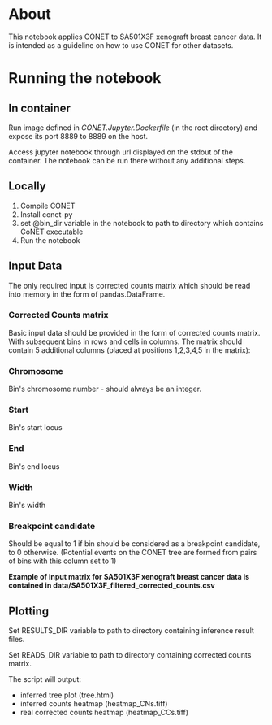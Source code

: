 # About 
This notebook applies CONET to SA501X3F xenograft breast cancer data. It is intended as a guideline on how to 
use CONET for other datasets. 
# Running the notebook 
## In container 

Run image defined in *CONET.Jupyter.Dockerfile* (in the root directory)
and expose its port 8889 to 8889 on the host.

Access jupyter notebook through url displayed on the stdout of the container. 
The notebook can be run there without any additional steps.

## Locally
1. Compile CONET 
2. Install conet-py 
3. set @bin_dir variable in the notebook to path to directory which contains CoNET executable
4. Run the notebook
## Input Data

The only required input is corrected counts matrix which should be read into memory in the form of 
pandas.DataFrame.

### Corrected Counts matrix
Basic input data should be provided in the form of corrected counts matrix. With subsequent bins in rows and cells in columns.
The matrix should contain 5 additional columns (placed at positions 1,2,3,4,5 in the matrix):

### Chromosome
Bin's chromosome number - should always be an integer.
### Start
Bin's start locus
### End
Bin's end locus
### Width 
Bin's width
### Breakpoint candidate
Should be equal to 1 if bin should be considered as a breakpoint candidate, to 0 otherwise.
(Potential events on the CONET tree are formed from pairs of bins with this column set to 1)

**Example of input matrix for SA501X3F xenograft breast cancer data is contained in data/SA501X3F_filtered_corrected_counts.csv**

## Plotting
Set RESULTS_DIR variable to path to directory containing inference result files.

Set READS_DIR variable to path to directory containing corrected counts matrix.

The script will output:
* inferred tree plot (tree.html)
* inferred counts heatmap (heatmap_CNs.tiff)
* real corrected counts heatmap (heatmap_CCs.tiff)
